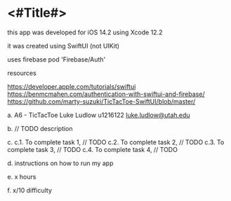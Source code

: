 #  <#Title#>

this app was developed for iOS 14.2 using Xcode 12.2 

it was created using SwiftUI (not UIKit)

uses firebase
pod 'Firebase/Auth'


resources

https://developer.apple.com/tutorials/swiftui
https://benmcmahen.com/authentication-with-swiftui-and-firebase/
https://github.com/marty-suzuki/TicTacToe-SwiftUI/blob/master/


a.
A6 - TicTacToe
Luke Ludlow
u1216122
luke.ludlow@utah.edu

b.
// TODO description

c.
c.1. To complete task 1, // TODO
c.2. To complete task 2, // TODO
c.3. To complete task 3, // TODO
c.4. To complete task 4, // TODO


d.
instructions on how to run my app

e.
x hours

f.
x/10 difficulty

